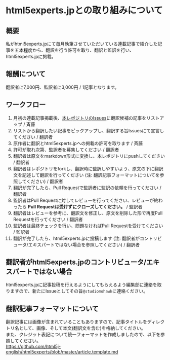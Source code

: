# html5experts.jpとの取り組みについて

## 概要

私がhtml5experts.jpにて毎月執筆させていただいている連載記事で紹介した記事を五本程度から、翻訳を行う許可を取り、翻訳と監訳を行い、html5experts.jpに掲載。

## 報酬について

翻訳者に7,000円、監訳者に3,000円 / 1記事となります。

## ワークフロー

1. 月初の連載記事掲載後、[本レポジトリのIssues](https://github.com/html5j-english/html5experts/issues)に翻訳候補の記事をリストアップ / 斉藤
2. リストから翻訳したい記事をピックアップし、翻訳する旨Issuesにて宣言してください / 翻訳者
3. 原作者に翻訳とhtml5experts.jpへの掲載の許可を取ります / 斉藤
4. 許可が取れ次第、監訳者を募集してください / 翻訳者
5. 翻訳者は原文をmarkdown形式に変換し、本レポジトリにpushしてください / 翻訳者
6. 翻訳者はレポジトリをforkし、翻訳時に監訳しやすいよう、原文の下に翻訳文を記述して翻訳を行ってください (注: 翻訳記事フォーマットについてを参照してください) / 翻訳者
7. 翻訳が完了したら、Pull Requestで監訳者に監訳の依頼を行ってください / 翻訳者
8. 監訳者はPull Requestに対してレビューを行ってください、レビューが終わったら **Pull Requestは受けずにクローズしてください。** / 監訳者
9. 翻訳者はレビューを参考に、翻訳文を修正し、原文を削除した形で再度Pull Requestを行ってください / 翻訳者
10. 監訳者は最終チェックを行い、問題なければPull Requestを受けてください / 監訳者
11. 翻訳が完了したら、html5experts.jpに投稿します (注: 翻訳者がコントリビュータ/エキスパートではない場合を参照してください) / 翻訳者

## 翻訳者がhtml5experts.jpのコントリビュータ/エキスパートではない場合

html5experts.jpに記事投稿を行えるようにしてもらえるよう編集部に連絡を取りますので、新たにIssueとしてその旨`@studiomohawk`に連絡ください。

## 翻訳記事フォーマットについて

翻訳記事には画像が含まれていることもありますので、記事タイトルをディレクトリ名として、画像、そして本文(翻訳文を含む)を格納してください。  
また、クレジット表記について統一フォーマットを作成しましたので、以下を参照してください。  
<https://github.com/html5j-english/html5experts/blob/master/article.template.md>

